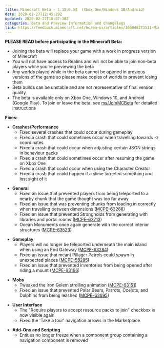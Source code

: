 ```yaml
---
title: Minecraft Beta - 1.15.0.54  (Xbox One/Windows 10/Android)
date: 2020-02-27T12:45:29Z
updated: 2020-02-27T18:07:30Z
categories: Beta and Preview Information and Changelogs
link: https://feedback.minecraft.net/hc/en-us/articles/360040273531-Minecraft-Beta-1-15-0-54-Xbox-One-Windows-10-Android
---
```


**PLEASE READ before participating in the Minecraft Beta:**

- Joining the beta will replace your game with a work in progress version of Minecraft
- You will not have access to Realms and will not be able to join non-beta players while you're previewing the beta
- Any worlds played while in the beta cannot be opened in previous versions of the game so please make copies of worlds to prevent losing them
- Beta builds can be unstable and are not representative of final version quality
- The beta is available only on Xbox One, Windows 10, and Android (Google Play). To join or leave the beta, see [ms/JoinMCBeta](https://aka.ms/JoinMCBeta) for detailed instructions

**Fixes:**

- **Crashes/Performance**
  - Fixed several crashes that could occur during gameplay
  - Fixed a crash that could sometimes occur when travelling towards -z coordinates 
  - Fixed a crash that could occur when adjusting certain JSON strings in behaviour packs 
  - Fixed a crash that could sometimes occur after resuming the game on Xbox One
  - Fixed a crash that could occur when using the Character Creator
  - Fixed a crash that could happen if a slime targeted something and lost sight of it

<!-- -->

- **General**
  - Fixed an issue that prevented players from being teleported to a nearby chunk that the game thought was too far away
  - Fixed an issue that was preventing chunks from loading in correctly when travelling between dimensions ([MCPE-63268](https://bugs.mojang.com/browse/MCPE-63268))
  - Fixed an issue that prevented Strongholds from generating with libraries and portal rooms ([MCPE-63713](https://bugs.mojang.com/browse/MCPE-63713))
  - Ocean Monuments once again generate with the correct interior structures ([MCPE-63523](https://bugs.mojang.com/browse/MCPE-63523)) 

<!-- -->

- **Gameplay**
  - Players will no longer be teleported underneath the main island when using an End Gateway ([MCPE-63284](https://bugs.mojang.com/browse/MCPE-63284))
  - Fixed an issue that meant Pillager Patrols could spawn in unexpected places ([MCPE-58285](https://bugs.mojang.com/browse/MCPE-58285))
  - Fixed an issue that prevented inventories from being opened after riding a mount ([MCPE-63196](https://bugs.mojang.com/browse/MCPE-63196)) 

<!-- -->

- **Mobs**
  - Tweaked the Iron Golem strolling animation ([MCPE-63151](https://bugs.mojang.com/browse/MCPE-63151))
  - Fixed an issue that prevented Polar Bears, Parrots, Ocelots, and Dolphins from being leashed ([MCPE-63095](https://bugs.mojang.com/browse/MCPE-63095))  

<!-- -->

- **User Interface**
  - The "Require players to accept resource packs to join" checkbox is now visible again
  - Fixed the 'Take a tour' navigation arrows in the Marketplace  

<!-- -->

- **Add-Ons and Scripting**
  - Entities no longer freeze when a component group containing a navigation component is removed
